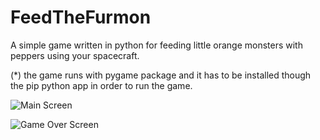 # FeedTheFurmon
A simple game written in python for feeding little orange monsters with peppers using your spacecraft. 

(*) the game runs with pygame package and it has to be installed though the pip python app in order to run the game.

![Main Screen](/images/furmonMainScreen.png)


![Game Over Screen](/images/furmonGameOver.png)
